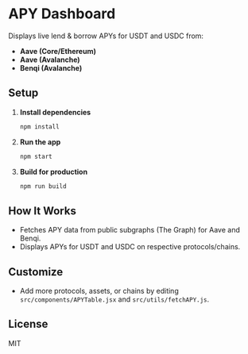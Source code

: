 # APY Dashboard

Displays live lend & borrow APYs for USDT and USDC from:

- **Aave (Core/Ethereum)**
- **Aave (Avalanche)**
- **Benqi (Avalanche)**

## Setup

1. **Install dependencies**
   ```bash
   npm install
   ```
2. **Run the app**
   ```bash
   npm start
   ```
3. **Build for production**
   ```bash
   npm run build
   ```

## How It Works

- Fetches APY data from public subgraphs (The Graph) for Aave and Benqi.
- Displays APYs for USDT and USDC on respective protocols/chains.

## Customize

- Add more protocols, assets, or chains by editing `src/components/APYTable.jsx` and `src/utils/fetchAPY.js`.

## License

MIT